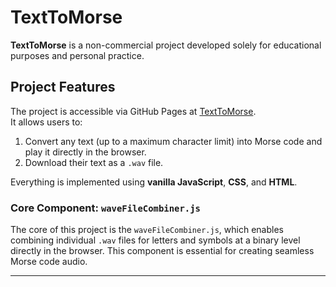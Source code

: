 # TextToMorse

**TextToMorse** is a non-commercial project developed solely for educational purposes and personal practice.

## Project Features

The project is accessible via GitHub Pages at [TextToMorse](https://andreasmohr314.github.io/TextToMorse/).  
It allows users to:

1. Convert any text (up to a maximum character limit) into Morse code and play it directly in the browser.
2. Download their text as a `.wav` file.

Everything is implemented using **vanilla JavaScript**, **CSS**, and **HTML**.

### Core Component: `waveFileCombiner.js`

The core of this project is the `waveFileCombiner.js`, which enables combining individual `.wav` files for letters and symbols at a binary level directly in the browser. This component is essential for creating seamless Morse code audio.

---

